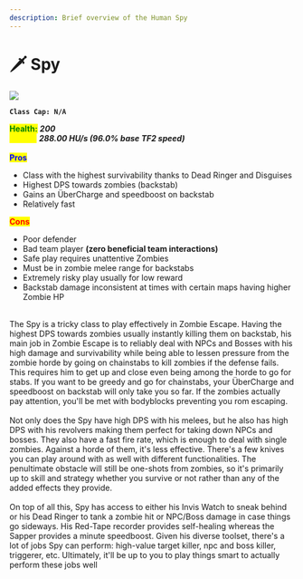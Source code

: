 ```yaml
---
description: Brief overview of the Human Spy
---
```


# 🗡️ Spy

![](../../../.gitbook/assets/Icon\_spy\_blue.jpg)

**`Class Cap: N/A`**

<mark style="color:green;">**Health:**</mark> _**200**_\
<mark style="color:yellow;">**Speed:**</mark> _**288.00 HU/s (96.0% base TF2 speed)**_\
\
<mark style="color:blue;">**Pros**</mark>

* Class with the highest survivability thanks to Dead Ringer and Disguises
* Highest DPS towards zombies (backstab)
* Gains an ÜberCharge and speedboost on backstab
* Relatively fast

<mark style="color:red;">**Cons**</mark>

* Poor defender
* Bad team player **(zero beneficial team interactions)**
* Safe play requires unattentive Zombies
* Must be in zombie melee range for backstabs
* Extremely risky play usually for low reward
* Backstab damage inconsistent at times with certain maps having higher Zombie HP

\
The Spy is a tricky class to play effectively in Zombie Escape. Having the highest DPS towards zombies usually instantly killing them on backstab, his main job in Zombie Escape is to reliably deal with NPCs and Bosses with his high damage and survivability while being able to lessen pressure from the zombie horde by going on chainstabs to kill zombies if the defense fails. This requires him to get up and close even being among the horde to go for stabs. If you want to be greedy and go for chainstabs, your ÜberCharge and speedboost on backstab will only take you so far. If the zombies actually pay attention, you'll be met with bodyblocks preventing you rom escaping.\
\
Not only does the Spy have high DPS with his melees, but he also has high DPS with his revolvers making them perfect for taking down NPCs and bosses. They also have a fast fire rate, which is enough to deal with single zombies. Against a horde of them, it's less effective. There's a few knives you can play around with as well with different functionalities. The penultimate obstacle will still be one-shots from zombies, so it's primarily up to skill and strategy whether you survive or not rather than any of the added effects they provide.\
\
On top of all this, Spy has access to either his Invis Watch to sneak behind or his Dead Ringer to tank a zombie hit or NPC/Boss damage in case things go sideways. His Red-Tape recorder provides self-healing whereas the Sapper provides a minute speedboost. Given his diverse toolset, there's a lot of jobs Spy can perform: high-value target killer, npc and boss killer, triggerer, etc. Ultimately, it'll be up to you to play things smart to actually perform these jobs well
